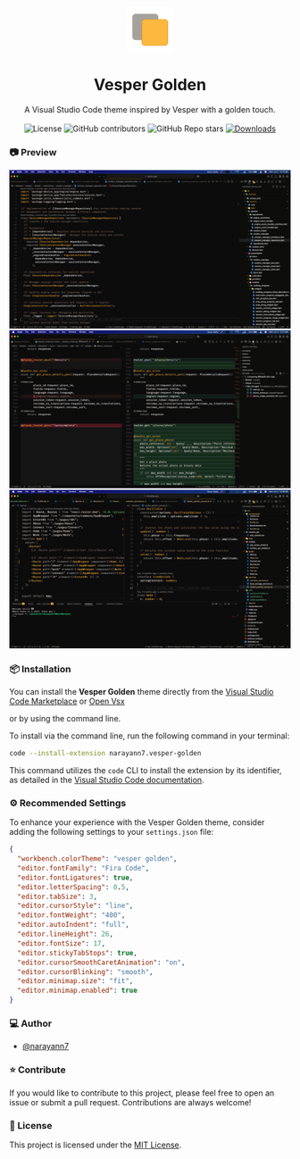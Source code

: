 <p align="center">
  <a href="https://github.com/narayann7/vesper-golden">
    <img alt="vesper-golden" height="80" src="https://raw.githubusercontent.com/narayann7/vesper-golden/main/logo.png">
  </a>
</p>
<h1 align="center">Vesper Golden</h1>

<div align="center">
A Visual Studio Code theme inspired by Vesper with a golden touch.
</div>

<br />

<div align="center">

  <img src="https://img.shields.io/github/license/narayann7/vesper-golden?style=flat-square" alt="License" />

  <img alt="GitHub contributors" src="https://img.shields.io/github/contributors/narayann7/vesper-golden?style=flat-square">

  <img alt="GitHub Repo stars" src="https://img.shields.io/github/stars/narayann7/vesper-golden?style=social">

  <a href="https://marketplace.visualstudio.com/items?itemName=narayann7.vesper-golden">
  <img src="https://badgen.net/vs-marketplace/d/narayann7.vesper-golden" alt="Downloads" />
</a>

</div>

### 📷 Preview

![image](https://raw.githubusercontent.com/narayann7/vesper-golden/main/images/demo_one.png)
![image](https://raw.githubusercontent.com/narayann7/vesper-golden/main/images/demo_two.png)
![image](https://raw.githubusercontent.com/narayann7/vesper-golden/main/images/demo_three.png)

### 📦 Installation

You can install the **Vesper Golden** theme directly from the [Visual Studio Code Marketplace](https://marketplace.visualstudio.com/items?itemName=narayann7.vesper-golden) or [Open Vsx](https://open-vsx.org/extension/narayann7/vesper-golden)

or by using the command line.

To install via the command line, run the following command in your terminal:

```bash
code --install-extension narayann7.vesper-golden
```

This command utilizes the `code` CLI to install the extension by its identifier, as detailed in the [Visual Studio Code documentation](https://code.visualstudio.com/docs/getstarted/extensions#_command-line-extension-management).

### ⚙️ Recommended Settings

To enhance your experience with the Vesper Golden theme, consider adding the following settings to your `settings.json` file:

```json
{
  "workbench.colorTheme": "vesper golden",
  "editor.fontFamily": "Fira Code",
  "editor.fontLigatures": true,
  "editor.letterSpacing": 0.5,
  "editor.tabSize": 3,
  "editor.cursorStyle": "line",
  "editor.fontWeight": "400",
  "editor.autoIndent": "full",
  "editor.lineHeight": 26,
  "editor.fontSize": 17,
  "editor.stickyTabStops": true,
  "editor.cursorSmoothCaretAnimation": "on",
  "editor.cursorBlinking": "smooth",
  "editor.minimap.size": "fit",
  "editor.minimap.enabled": true
}
```

### ‍💻 Author

- [@narayann7](https://github.com/narayann7)

### ⭐️ Contribute

If you would like to contribute to this project, please feel free to open an issue or submit a pull request. Contributions are always welcome!

### 📄 License

This project is licensed under the [MIT License](https://opensource.org/licenses/MIT).
